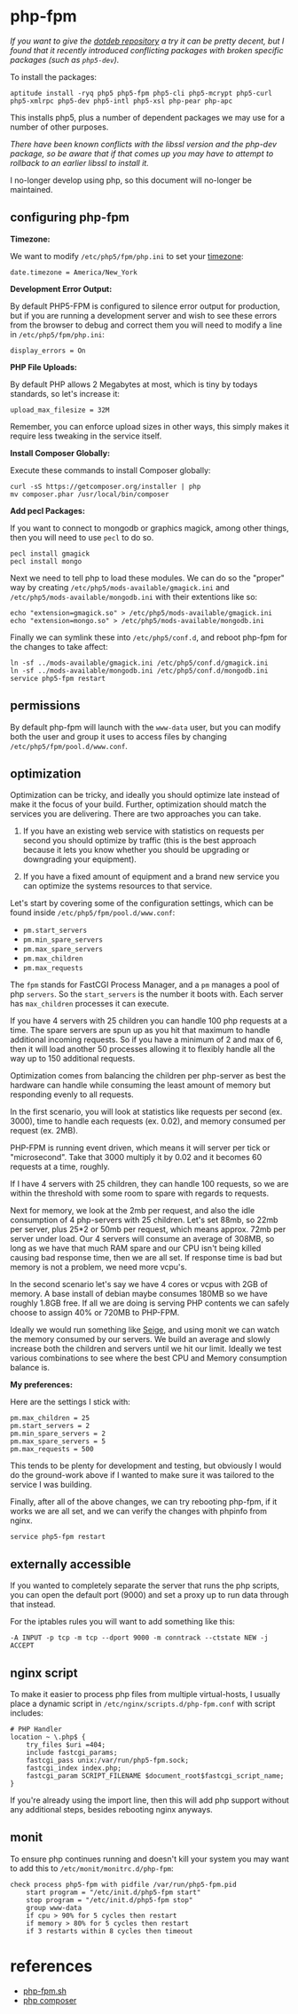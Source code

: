 
# php-fpm

_If you want to give the [dotdeb repository](dotdeb.md) a try it can be pretty decent, but I found that it recently introduced conflicting packages with broken specific packages (such as `php5-dev`)._

To install the packages:

    aptitude install -ryq php5 php5-fpm php5-cli php5-mcrypt php5-curl php5-xmlrpc php5-dev php5-intl php5-xsl php-pear php-apc

This installs php5, plus a number of dependent packages we may use for a number of other purposes.

_There have been known conflicts with the libssl version and the php-dev package, so be aware that if that comes up you may have to attempt to rollback to an earlier libssl to install it._

I no-longer develop using php, so this document will no-longer be maintained.


## configuring php-fpm

**Timezone:**

We want to modify `/etc/php5/fpm/php.ini` to set your [timezone](http://php.net/manual/en/timezones.php):

    date.timezone = America/New_York


**Development Error Output:**

By default PHP5-FPM is configured to silence error output for production, but if you are running a development server and wish to see these errors from the browser to debug and correct them you will need to modify a line in `/etc/php5/fpm/php.ini`:

    display_errors = On


**PHP File Uploads:**

By default PHP allows 2 Megabytes at most, which is tiny by todays standards, so let's increase it:

    upload_max_filesize = 32M

Remember, you can enforce upload sizes in other ways, this simply makes it require less tweaking in the service itself.


**Install Composer Globally:**

Execute these commands to install Composer globally:

    curl -sS https://getcomposer.org/installer | php
    mv composer.phar /usr/local/bin/composer


**Add pecl Packages:**

If you want to connect to mongodb or graphics magick, among other things, then you will need to use `pecl` to do so.

    pecl install gmagick
    pecl install mongo

Next we need to tell php to load these modules.  We can do so the "proper" way by creating `/etc/php5/mods-available/gmagick.ini` and `/etc/php5/mods-available/mongodb.ini` with their extentions like so:

    echo "extension=gmagick.so" > /etc/php5/mods-available/gmagick.ini
    echo "extension=mongo.so" > /etc/php5/mods-available/mongodb.ini

Finally we can symlink these into `/etc/php5/conf.d`, and reboot php-fpm for the changes to take affect:

    ln -sf ../mods-available/gmagick.ini /etc/php5/conf.d/gmagick.ini
    ln -sf ../mods-available/mongodb.ini /etc/php5/conf.d/mongodb.ini
    service php5-fpm restart


## permissions

By default php-fpm will launch with the `www-data` user, but you can modify both the user and group it uses to access files by changing `/etc/php5/fpm/pool.d/www.conf`.


## optimization

Optimization can be tricky, and ideally you should optimize late instead of make it the focus of your build.  Further, optimization should match the services you are delivering.  There are two approaches you can take.

1. If you have an existing web service with statistics on requests per second you should optimize by traffic (this is the best approach because it lets you know whether you should be upgrading or downgrading your equipment).

2. If you have a fixed amount of equipment and a brand new service you can optimize the systems resources to that service.

Let's start by covering some of the configuration settings, which can be found inside `/etc/php5/fpm/pool.d/www.conf`:

- `pm.start_servers`
- `pm.min_spare_servers`
- `pm.max_spare_servers`
- `pm.max_children`
- `pm.max_requests`

The `fpm` stands for FastCGI Process Manager, and a `pm` manages a pool of php `servers`.  So the `start_servers` is the number it boots with.  Each server has `max_children` processes it can execute.

If you have 4 servers with 25 children you can handle 100 php requests at a time.  The spare servers are spun up as you hit that maximum to handle additional incoming requests.  So if you have a minimum of 2 and max of 6, then it will load another 50 processes allowing it to flexibly handle all the way up to 150 additional requests.

Optimization comes from balancing the children per php-server as best the hardware can handle while consuming the least amount of memory but responding evenly to all requests.


In the first scenario, you will look at statistics like requests per second (ex. 3000), time to handle each requests (ex. 0.02), and memory consumed per request (ex. 2MB).

PHP-FPM is running event driven, which means it will server per tick or "microsecond".  Take that 3000 multiply it by 0.02 and it becomes 60 requests at a time, roughly.

If I have 4 servers with 25 children, they can handle 100 requests, so we are within the threshold with some room to spare with regards to requests.

Next for memory, we look at the 2mb per request, and also the idle consumption of 4 php-servers with 25 children.  Let's set 88mb, so 22mb per server, plus 25*2 or 50mb per request, which means approx. 72mb per server under load.  Our 4 servers will consume an average of 308MB, so long as we have that much RAM spare and our CPU isn't being killed causing bad response time, then we are all set.  If response time is bad but memory is not a problem, we need more vcpu's.


In the second scenario let's say we have 4 cores or vcpus with 2GB of memory.  A base install of debian maybe consumes 180MB so we have roughly 1.8GB free.  If all we are doing is serving PHP contents we can safely choose to assign 40% or 720MB to PHP-FPM.

Ideally we would run something like [Seige](http://www.joedog.org/siege-home/), and using monit we can watch the memory consumed by our servers.  We build an average and slowly increase both the children and servers until we hit our limit.  Ideally we test various combinations to see where the best CPU and Memory consumption balance is.


**My preferences:**

Here are the settings I stick with:

    pm.max_children = 25
    pm.start_servers = 2
    pm.min_spare_servers = 2
    pm.max_spare_servers = 5
    pm.max_requests = 500

This tends to be plenty for development and testing, but obviously I would do the ground-work above if I wanted to make sure it was tailored to the service I was building.

Finally, after all of the above changes, we can try rebooting php-fpm, if it works we are all set, and we can verify the changes with phpinfo from nginx.

    service php5-fpm restart


## externally accessible

If you wanted to completely separate the server that runs the php scripts, you can open the default port (9000) and set a proxy up to run data through that instead.

For the iptables rules you will want to add something like this:

    -A INPUT -p tcp -m tcp --dport 9000 -m conntrack --ctstate NEW -j ACCEPT


## nginx script

To make it easier to process php files from multiple virtual-hosts, I usually place a dynamic script in `/etc/nginx/scripts.d/php-fpm.conf` with script includes:

    # PHP Handler
    location ~ \.php$ {
        try_files $uri =404;
        include fastcgi_params;
        fastcgi_pass unix:/var/run/php5-fpm.sock;
        fastcgi_index index.php;
        fastcgi_param SCRIPT_FILENAME $document_root$fastcgi_script_name;
    }

If you're already using the import line, then this will add php support without any additional steps, besides rebooting nginx anyways.


## monit

To ensure php continues running and doesn't kill your system you may want to add this to `/etc/monit/monitrc.d/php-fpm`:

    check process php5-fpm with pidfile /var/run/php5-fpm.pid
        start program = "/etc/init.d/php5-fpm start"
        stop program = "/etc/init.d/php5-fpm stop"
        group www-data
        if cpu > 90% for 5 cycles then restart
        if memory > 80% for 5 cycles then restart
        if 3 restarts within 8 cycles then timeout


# references

- [php-fpm.sh](../../../scripts/linux/web/php-fpm.sh)
- [php composer](https://getcomposer.org/doc/00-intro.md#globally)
